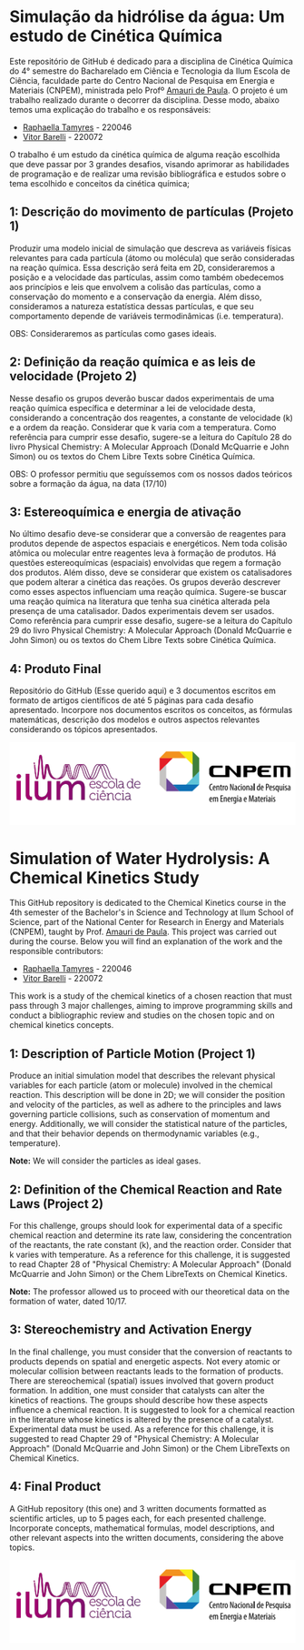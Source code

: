 # Simulação da hidrólise da água: Um estudo de Cinética Química

Este repositório de GitHub é dedicado para a disciplina de Cinética Química do 4° semestre do Bacharelado em Ciência e Tecnologia da Ilum Escola de Ciência, faculdade parte do Centro Nacional de Pesquisa em Energia e Materiais (CNPEM), ministrada pelo Profº [Amauri de Paula](https://github.com/amaurijp). O projeto é um trabalho realizado durante o decorrer da disciplina. Desse modo, abaixo temos uma explicação do trabalho e os responsáveis: 

 - [Raphaella Tamyres](https://github.com/raphaella220046) - 220046
 - [Vitor Barelli](https://github.com/Leprechas) - 220072

O trabalho é um estudo da cinética química de alguma reação escolhida que deve passar por 3 grandes desafios, visando aprimorar as habilidades de programação e de realizar uma revisão bibliográfica e estudos sobre o tema escolhido e conceitos da cinética química;

## 1: Descrição do movimento de partículas (Projeto 1)
Produzir uma modelo inicial de simulação que descreva as variáveis físicas relevantes para cada partícula (átomo ou molécula) que serão consideradas na reação química. Essa descrição será feita em 2D, consideraremos a posição e a velocidade das partículas, assim como também obedecemos aos princípios e leis que envolvem a colisão das partículas, como a conservação do momento e a conservação da energia. Além disso, consideramos a natureza estatística dessas partículas, e que seu comportamento depende de variáveis termodinâmicas (i.e. temperatura). 

OBS: Consideraremos as partículas como gases ideais.

## 2: Definição da reação química e as leis de velocidade (Projeto 2)
Nesse desafio os grupos deverão buscar dados experimentais de uma reação química específica e determinar a lei de velocidade desta, considerando a concentração dos reagentes, a constante de velocidade (k) e a ordem da reação. Considerar que k varia com a temperatura. Como referência para cumprir esse desafio, sugere-se a leitura do Capítulo 28 do livro Physical Chemistry: A Molecular Approach (Donald McQuarrie e John Simon) ou os textos do Chem Libre Texts sobre Cinética Química.

OBS: O professor permitiu que seguíssemos com os nossos dados teóricos sobre a formação da água, na data (17/10)

## 3: Estereoquímica e energia de ativação
No último desafio deve-se considerar que a conversão de reagentes para produtos depende de aspectos espaciais e energéticos. Nem toda colisão atômica ou molecular entre reagentes leva à formação de produtos. Há questões estereoquímicas (espaciais) envolvidas que regem a formação dos produtos. Além disso, deve se considerar que existem os catalisadores que podem alterar a cinética das reações. Os grupos deverão descrever como esses aspectos influenciam uma reação química. Sugere-se buscar uma reação química na literatura que tenha sua cinética alterada pela presença de uma catalisador. Dados experimentais devem ser usados. Como referência para cumprir esse desafio, sugere-se a leitura do Capítulo 29 do livro Physical Chemistry: A Molecular Approach (Donald McQuarrie e John Simon) ou os textos do Chem Libre Texts sobre Cinética Química.

## 4: Produto Final
Repositório do GitHub (Esse querido aqui) e 3 documentos escritos em formato de artigos científicos de até 5 páginas para cada desafio apresentado. Incorpore nos documentos escritos os conceitos, as fórmulas matemáticas, descrição dos modelos e outros aspectos relevantes considerando os tópicos apresentados.

![ILUM-CNPEM](A1.png)

# Simulation of Water Hydrolysis: A Chemical Kinetics Study

This GitHub repository is dedicated to the Chemical Kinetics course in the 4th semester of the Bachelor's in Science and Technology at Ilum School of Science, part of the National Center for Research in Energy and Materials (CNPEM), taught by Prof. [Amauri de Paula](https://github.com/amaurijp). This project was carried out during the course. Below you will find an explanation of the work and the responsible contributors:

- [Raphaella Tamyres](https://github.com/raphaella220046) - 220046  
- [Vitor Barelli](https://github.com/Leprechas) - 220072

This work is a study of the chemical kinetics of a chosen reaction that must pass through 3 major challenges, aiming to improve programming skills and conduct a bibliographic review and studies on the chosen topic and on chemical kinetics concepts.

## 1: Description of Particle Motion (Project 1)
Produce an initial simulation model that describes the relevant physical variables for each particle (atom or molecule) involved in the chemical reaction. This description will be done in 2D; we will consider the position and velocity of the particles, as well as adhere to the principles and laws governing particle collisions, such as conservation of momentum and energy. Additionally, we will consider the statistical nature of the particles, and that their behavior depends on thermodynamic variables (e.g., temperature).

**Note:** We will consider the particles as ideal gases.

## 2: Definition of the Chemical Reaction and Rate Laws (Project 2)
For this challenge, groups should look for experimental data of a specific chemical reaction and determine its rate law, considering the concentration of the reactants, the rate constant (k), and the reaction order. Consider that k varies with temperature. As a reference for this challenge, it is suggested to read Chapter 28 of "Physical Chemistry: A Molecular Approach" (Donald McQuarrie and John Simon) or the Chem LibreTexts on Chemical Kinetics.

**Note:** The professor allowed us to proceed with our theoretical data on the formation of water, dated 10/17.

## 3: Stereochemistry and Activation Energy
In the final challenge, you must consider that the conversion of reactants to products depends on spatial and energetic aspects. Not every atomic or molecular collision between reactants leads to the formation of products. There are stereochemical (spatial) issues involved that govern product formation. In addition, one must consider that catalysts can alter the kinetics of reactions. The groups should describe how these aspects influence a chemical reaction. It is suggested to look for a chemical reaction in the literature whose kinetics is altered by the presence of a catalyst. Experimental data must be used. As a reference for this challenge, it is suggested to read Chapter 29 of "Physical Chemistry: A Molecular Approach" (Donald McQuarrie and John Simon) or the Chem LibreTexts on Chemical Kinetics.

## 4: Final Product
A GitHub repository (this one) and 3 written documents formatted as scientific articles, up to 5 pages each, for each presented challenge. Incorporate concepts, mathematical formulas, model descriptions, and other relevant aspects into the written documents, considering the above topics.

![ILUM-CNPEM](A1.png)

